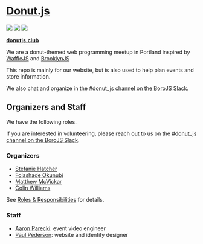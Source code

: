 # [Donut.js](https://donutjs.club/)

<img src="https://img.shields.io/badge/events-13-3B81F5.svg"> <img src="https://img.shields.io/badge/speakers-48-00CFE4.svg"> <img src="https://img.shields.io/badge/donuts-🍩_tasty!-F487A9.svg">

**[donutjs.club](https://donutjs.club/)**

We are a donut-themed web programming meetup in Portland inspired by <a href="http://wafflejs.com/">WaffleJS</a> and <a href="http://brooklynjs.com/">BrooklynJS</a>

This repo is mainly for our website, but is also used to help plan events and store information.

We also chat and organize in the [#donut_js channel on the BoroJS Slack](http://slack.borojs.com/).

## Organizers and Staff

We have the following roles.

If you are interested in volunteering, please reach out to us on the [#donut_js channel on the BoroJS Slack](http://slack.borojs.com/).

### Organizers

- [Stefanie Hatcher](https://github.com/stefhatcher)
- [Folashade Okunubi](https://github.com/folashade)
- [Matthew McVickar](https://github.com/matthewmcvickar/)
- [Colin Williams](https://github.com/colinswilliams/)

See [Roles & Responsibilities](../../wiki/Roles-&-Responsibilities) for details.

### Staff

- [Aaron Parecki](https://github.com/aaronpk): event video engineer
- [Paul Pederson](https://github.com/paulcpederson): website and identity designer
